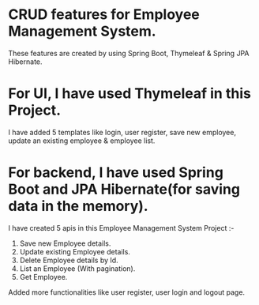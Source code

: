 # CRUD features for Employee Management System.
These features are created by using Spring Boot, Thymeleaf & Spring JPA Hibernate.

# For UI, I have used Thymeleaf in this Project.
I have added 5 templates like login, user register, save new employee, update an existing employee & employee list.

# For backend, I have used Spring Boot and JPA Hibernate(for saving data in the memory).

I have created 5 apis in this Employee Management System Project :-

1. Save new Employee details.
2. Update existing Employee details.
3. Delete Employee details by Id.
4. List an Employee (With pagination).
5. Get Employee.

Added more functionalities like user register, user login and logout page.


